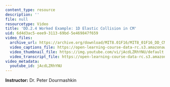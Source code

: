 ```yaml
---
content_type: resource
description: ''
file: null
resourcetype: Video
title: 'DD.2.4 Worked Example: 1D Elastic Collision in CM'
uid: 6d4d3ac5-eee9-3113-69bd-5e469847f659
video_files:
  archive_url: https://archive.org/download/MIT8.01F16/MIT8_01F16_DD_CMframe4_360p.mp4
  video_captions_file: https://open-learning-course-data-rc.s3.amazonaws.com/8-01sc-classical-mechanics-fall-2016/3b7c8d3f1b4c567b9346ed690260be30_jAcdLZRhYNU.vtt
  video_thumbnail_file: https://img.youtube.com/vi/jAcdLZRhYNU/default.jpg
  video_transcript_file: https://open-learning-course-data-rc.s3.amazonaws.com/8-01sc-classical-mechanics-fall-2016/7912fc4160e5e00f17f8eeaf4afcce3f_jAcdLZRhYNU.pdf
video_metadata:
  youtube_id: jAcdLZRhYNU
---
```


**Instructor:** Dr. Peter Dourmashkin